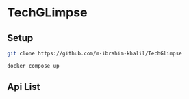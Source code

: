 # TechGLimpse

## Setup

```bash
git clone https://github.com/m-ibrahim-khalil/TechGlimpse
```

```bash
docker compose up
```

## Api List

